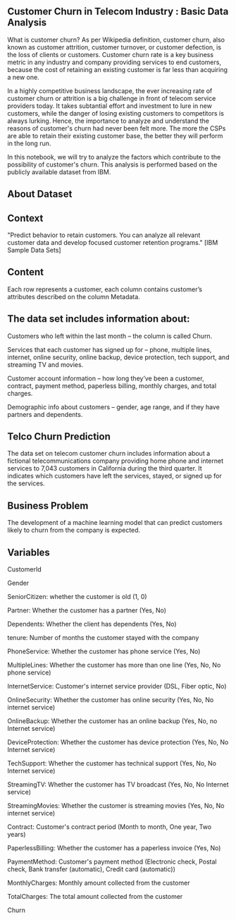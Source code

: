 ## Customer Churn in Telecom Industry : Basic Data Analysis
What is customer churn? As per Wikipedia definition, customer churn, also known as customer attrition, customer turnover, or customer defection, is the loss of clients or customers. Customer churn rate is a key business metric in any industry and company providing services to end customers, because the cost of retaining an existing customer is far less than acquiring a new one.

In a highly competitive business landscape, the ever increasing rate of customer churn or attrition is a big challenge in front of telecom service providers today. It takes subtantial effort and investment to lure in new customers, while the danger of losing existing customers to competitors is always lurking. Hence, the importance to analyze and understand the reasons of customer's churn had never been felt more. The more the CSPs are able to retain their existing customer base, the better they will perform in the long run.

In this notebook, we will try to analyze the factors which contribute to the possibility of customer's churn. This analysis is performed based on the publicly available dataset from IBM.

## About Dataset
## Context
"Predict behavior to retain customers. You can analyze all relevant customer data and develop focused customer retention programs." [IBM Sample Data Sets]

## Content
Each row represents a customer, each column contains customer’s attributes described on the column Metadata.

## The data set includes information about:

Customers who left within the last month – the column is called Churn.

Services that each customer has signed up for – phone, multiple lines, internet, online security, online backup, device protection, tech support, and streaming TV and movies.

Customer account information – how long they’ve been a customer, contract, payment method, paperless billing, monthly charges, and total charges.

Demographic info about customers – gender, age range, and if they have partners and dependents.

## Telco Churn Prediction
The data set on telecom customer churn includes information about a fictional telecommunications company providing home phone and internet services to 7,043 customers in California during the third quarter. It indicates which customers have left the services, stayed, or signed up for the services.

## Business Problem
The development of a machine learning model that can predict customers likely to churn from the company is expected.

## Variables
CustomerId

Gender

SeniorCitizen: whether the customer is old (1, 0)

Partner: Whether the customer has a partner (Yes, No)

Dependents: Whether the client has dependents (Yes, No)

tenure: Number of months the customer stayed with the company

PhoneService: Whether the customer has phone service (Yes, No)

MultipleLines: Whether the customer has more than one line (Yes, No, No phone service)

InternetService: Customer's internet service provider (DSL, Fiber optic, No)

OnlineSecurity: Whether the customer has online security (Yes, No, No internet service)

OnlineBackup: Whether the customer has an online backup (Yes, No, no Internet service)

DeviceProtection: Whether the customer has device protection (Yes, No, No Internet service)

TechSupport: Whether the customer has technical support (Yes, No, No Internet service)

StreamingTV: Whether the customer has TV broadcast (Yes, No, No Internet service)

StreamingMovies: Whether the customer is streaming movies (Yes, No, No internet service)

Contract: Customer's contract period (Month to month, One year, Two years)

PaperlessBilling: Whether the customer has a paperless invoice (Yes, No)

PaymentMethod: Customer's payment method (Electronic check, Postal check, Bank transfer (automatic), Credit card (automatic))

MonthlyCharges: Monthly amount collected from the customer

TotalCharges: The total amount collected from the customer

Churn
